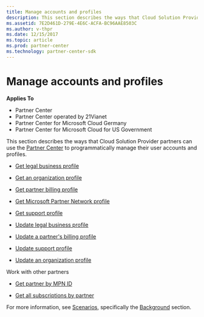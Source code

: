 ```yaml
---
title: Manage accounts and profiles
description: This section describes the ways that Cloud Solution Provider partners can use the Partner Center to programmatically manage their user accounts and profiles.
ms.assetid: 7E2D461D-279E-4E6C-ACFA-BC96AAE8503C
ms.author: v-thpr
ms.date: 12/15/2017
ms.topic: article
ms.prod: partner-center
ms.technology: partner-center-sdk
---
```


# Manage accounts and profiles


**Applies To**

-   Partner Center
-   Partner Center operated by 21Vianet
-   Partner Center for Microsoft Cloud Germany
-   Partner Center for Microsoft Cloud for US Government

This section describes the ways that Cloud Solution Provider partners can use the [Partner Center](partner-center-api-and-sdk.md) to programmatically manage their user accounts and profiles.

-   [Get legal business profile](get-legal-business-profile.md)

-   [Get an organization profile](get-an-organization-profile.md)

-   [Get partner billing profile](get-partner-billing-profile.md)

-   [Get Microsoft Partner Network profile](get-partner-network-profile.md)

-   [Get support profile](get-support-profile.md)

-   [Update legal business profile](update-legal-business-profile.md)

-   [Update a partner's billing profile](pc_apiv2.update_a_partner_s_billing_profile)

-   [Update support profile](update-support-profile.md)

-   [Update an organization profile](update-an-organization-profile.md)

Work with other partners

-   [Get partner by MPN ID](get-partner-by-mpn-id.md)

-   [Get all subscriptions by partner](get-all-subscriptions-by-partner.md)

For more information, see [Scenarios](scenarios.md), specifically the [Background](scenarios.md#background) section.

 

 




